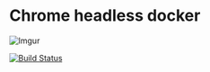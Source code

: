 # Chrome headless docker

![Imgur](https://i.imgur.com/Mxzowil.png)

[![Build Status](https://travis-ci.org/techulus/chrome-headless-docker.svg?branch=master)](https://travis-ci.org/techulus/chrome-headless-docker)
